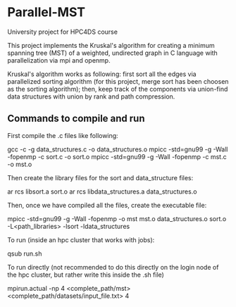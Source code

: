 # Parallel-MST

University project for HPC4DS course

This project implements the Kruskal's algorithm for creating a minimum spanning tree (MST) of a weighted, undirected graph in C language with parallelization via mpi and openmp.

Kruskal's algorithm works as following: first sort all the edges via parallelized sorting algorithm (for this project, merge sort has been choosen as the sorting algorithm); then, keep track of the components via union-find data structures with union by rank and path compression.

## Commands to compile and run

First compile the .c files like following:

gcc -c -g data_structures.c -o data_structures.o
mpicc -std=gnu99 -g -Wall -fopenmp -c sort.c -o sort.o
mpicc -std=gnu99 -g -Wall -fopenmp -c mst.c -o mst.o

Then create the library files for the sort and data_structure files:

ar rcs libsort.a sort.o
ar rcs libdata_structures.a data_structures.o

Then, once we have compiled all the files, create the executable file:

mpicc -std=gnu99 -g -Wall -fopenmp -o mst mst.o data_structures.o sort.o -L<path_libraries> -lsort -ldata_structures


To run (inside an hpc cluster that works with jobs):

qsub run.sh

To run directly (not recommended to do this directly on the login node of the hpc cluster, but rather write this inside the .sh file)

mpirun.actual -np 4 <complete_path/mst> <complete_path/datasets/input_file.txt> 4
